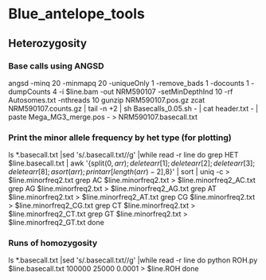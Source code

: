 # Blue_antelope_tools


## Heterozygosity
### Base calls using ANGSD
angsd -minq 20 -minmapq 20 -uniqueOnly 1 -remove_bads 1 -docounts 1 -dumpCounts 4 -i $line.bam -out NRM590107 -setMinDepthInd 10 -rf Autosomes.txt -nthreads 10
gunzip NRM590107.pos.gz
zcat NRM590107.counts.gz | tail -n +2 | sh Basecalls_0.05.sh - | cat header.txt - | paste Mega_MG3_merge.pos - > NRM590107.basecall.txt

### Print the minor allele frequency by het type (for plotting)
ls *.basecall.txt |sed 's/.basecall.txt//g' |while read -r line
do
grep HET $line.basecall.txt | awk '{split($0, arr); delete arr[1]; delete arr[2]; delete arr[3]; delete arr[8]; asort(arr); print arr[length(arr)-2],$8}' | sort | uniq -c > $line.minorfreq2.txt
grep AC $line.minorfreq2.txt > $line.minorfreq2_AC.txt
grep AG $line.minorfreq2.txt > $line.minorfreq2_AG.txt
grep AT $line.minorfreq2.txt > $line.minorfreq2_AT.txt
grep CG $line.minorfreq2.txt > $line.minorfreq2_CG.txt
grep CT $line.minorfreq2.txt > $line.minorfreq2_CT.txt
grep GT $line.minorfreq2.txt > $line.minorfreq2_GT.txt
done

### Runs of homozygosity
ls *.basecall.txt |sed 's/.basecall.txt//g' |while read -r line
do
python ROH.py $line.basecall.txt 100000 25000 0.0001 > $line.ROH
done

